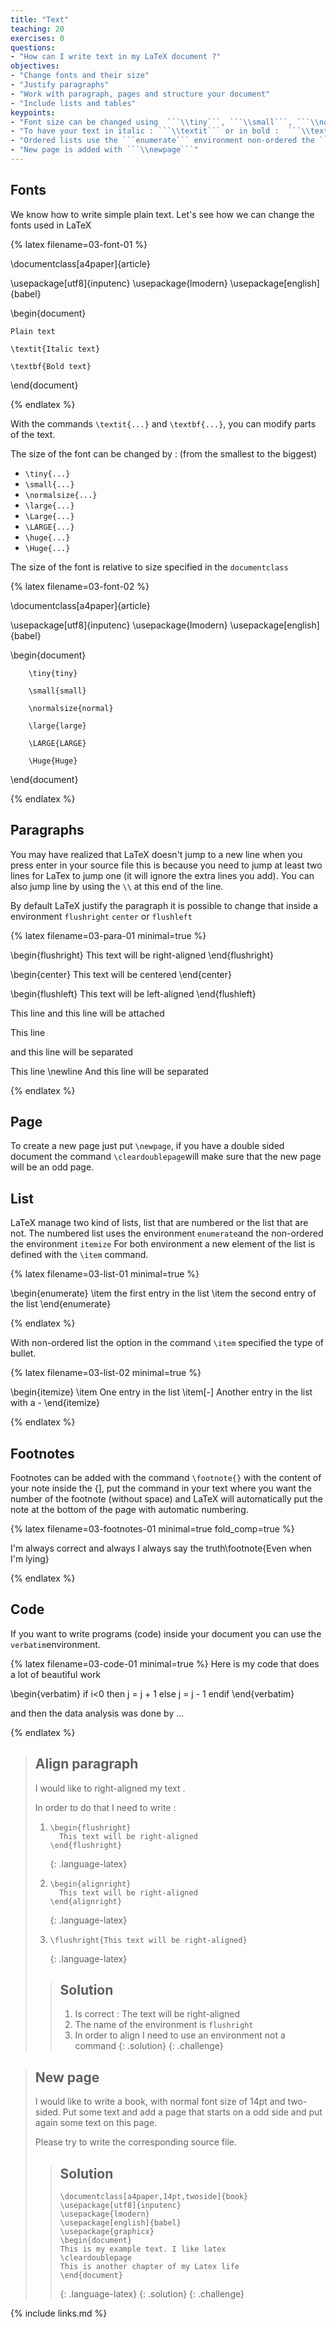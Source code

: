 ```yaml
---
title: "Text"
teaching: 20
exercises: 0
questions:
- "How can I write text in my LaTeX document ?"
objectives:
- "Change fonts and their size"
- "Justify paragraphs"
- "Work with paragraph, pages and structure your document"
- "Include lists and tables"
keypoints:
- "Font size can be changed using  ```\\tiny```, ```\\small```, ```\\normalsize```, ```\\large```, ```\\Large```, ```\\LARGE```, ```\\huge```, ```\\Huge```"
- "To have your text in italic : ```\\textit``` or in bold :  ```\\textbf``` "
- "Ordered lists use the ```enumerate``` environment non-ordered the ```itemize```. Item list are defined with ```\\item```"
- "New page is added with ```\\newpage```"
---
```


## Fonts
We know how to write simple plain text.
Let's see how we can change the fonts used in LaTeX

{% latex filename=03-font-01 %}

\documentclass[a4paper]{article}

\usepackage[utf8]{inputenc}
\usepackage{lmodern}
\usepackage[english]{babel}

\begin{document}

	Plain text

	\textit{Italic text}

	\textbf{Bold text}

\end{document}

{% endlatex %}

With the commands ```\textit{...}``` and ```\textbf{...}```, you can modify parts of the text.

The size of the font can be changed by : (from the smallest to the biggest)
* ```\tiny{...}```
* ```\small{...}```
* ```\normalsize{...}```
* ```\large{...}```
* ```\Large{...}```
* ```\LARGE{...}```
* ```\huge{...}```
* ```\Huge{...}```

The size of the font is relative to size specified in the ```documentclass```

{% latex filename=03-font-02 %}

\documentclass[a4paper]{article}

\usepackage[utf8]{inputenc}
\usepackage{lmodern}
\usepackage[english]{babel}

\begin{document}

        \tiny{tiny}

        \small{small}

        \normalsize{normal}

        \large{large}

        \LARGE{LARGE}

        \Huge{Huge}

\end{document}

{% endlatex %}

## Paragraphs
You may have realized that LaTeX doesn't jump to a new line when you press enter in your source file this is because you need to jump at least two lines for LaTex to jump one (it will ignore the extra lines you add). You can also jump line by using the ```\\``` at this end of the line.


By default LaTeX justify the paragraph it is possible to change that inside a environment ```flushright``` ```center``` or ```flushleft```

{% latex filename=03-para-01 minimal=true %}

\begin{flushright}
This text will be right-aligned
\end{flushright}

\begin{center}
This text will be centered
\end{center}

\begin{flushleft}
This text will be left-aligned
\end{flushleft}

This line
and this line will be attached

This line

and this line will be separated

This line \newline
And this line will be separated

{% endlatex %}

## Page

To create a new page just put ```\newpage```, if you have a double sided document the command ```\cleardoublepage```will make sure that the new page will be an odd page.

## List
LaTeX manage two kind of lists, list that are numbered or the list that are not.
The numbered list uses the environment ```enumerate```and the non-ordered the environment ```itemize```
For both environment a new element of the list is defined with the ```\item``` command.



{% latex filename=03-list-01 minimal=true %}

\begin{enumerate}
	\item the first entry in the list
	\item the second entry of the list
\end{enumerate}

{% endlatex %}

With non-ordered list the option in the command ```\item``` specified the type of bullet.

{% latex filename=03-list-02 minimal=true %}

\begin{itemize}
	\item One entry in the list
	\item[-] Another entry in the list with a -
\end{itemize}

{% endlatex %}

## Footnotes

Footnotes can be added with the command ```\footnote{}``` with the content of your note inside the {], put the command in your text where you want the number of the footnote (without space) and LaTeX will automatically put the note at the bottom of the page with automatic numbering.

{% latex filename=03-footnotes-01 minimal=true fold_comp=true %}

I'm always correct and always I always say the truth\footnote{Even when I'm lying}

{% endlatex %}

## Code

If you want to write programs (code) inside your document you can use the ```verbatim```environment.

{% latex filename=03-code-01 minimal=true %}
Here is my code that does a lot of beautiful work

\begin{verbatim}
if i<0 then
	j = j + 1
else
	j = j - 1
endif
\end{verbatim}

and then the data analysis was done by ...

{% endlatex %}

> ## Align paragraph
>
> I would like to right-aligned  my text .
>
> In order to do that I need to write :
>
> 1. ~~~
>    \begin{flushright}
>      This text will be right-aligned
>    \end{flushright}
>    ~~~
>    {: .language-latex}
>    
> 2. ~~~
>    \begin{alignright}
>      This text will be right-aligned
>    \end{alignright}
>    ~~~
>    {: .language-latex}
>
> 3. ~~~
>    \flushright{This text will be right-aligned}
>    ~~~
>    {: .language-latex}
>    
>>    
> > ## Solution
> > 1. Is correct : The text will be right-aligned
> > 2. The name of the environment is ```flushright```
> > 3. In order to align I need to use an environment not a command
> {: .solution}
{: .challenge}

> ## New page
>
> I would like to write a book, with normal font size of 14pt and two-sided.
> Put some text and add a page that starts on a odd side and put again some text on this page.
>
>
> Please try to write the corresponding source file.
>
> > ## Solution
> > ~~~
> > \documentclass[a4paper,14pt,twoside]{book}
> > \usepackage[utf8]{inputenc}
> > \usepackage{lmodern}
> > \usepackage[english]{babel}
> > \usepackage{graphicx}
> > \begin{document}
> > This is my example text. I like latex
> > \cleardoublepage
> > This is another chapter of my Latex life
> > \end{document}
> > ~~~
> >{: .language-latex}
> {: .solution}
{: .challenge}

{% include links.md %}
